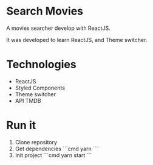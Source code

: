 <h1>Search Movies</h1>
<p>A movies searcher develop with ReactJS.</p>
<p>It was developed to learn ReactJS, and Theme switcher.</p>

<h1>Technologies</h1>
<ul>
  <li>ReactJS</li>
  <li>Styled Components</li>
  <li>Theme switcher</li>
  <li>API TMDB</li>
</ul>

<h1>Run it</h1>
<ol>
  <li>Clone repository</li>
  <li>Get dependencies
    ```cmd
      yarn
    ```
  </li>
  <li>Init project
    ```cmd
      yarn start
    ```
  </li>
</ol>